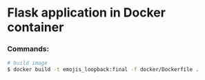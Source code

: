 # Flask application in Docker container
### Commands:
```sh
# build image
$ docker build -t emojis_loopback:final -f docker/Dockerfile .
```
